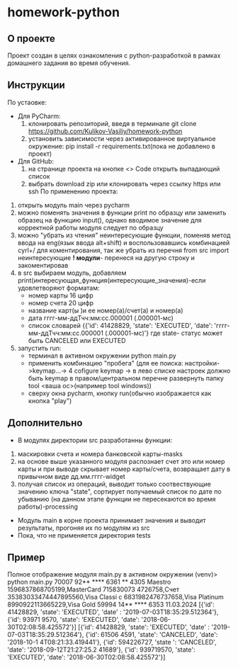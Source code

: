 # homework-python
## О проекте
Проект создан в целях ознакомления с python-разработкой в рамках домашнего задания во время обучения.
## Инструкции
По устаовке:
  * Для PyCharm:
    1. клонировать репозиторий, введя в терминале git clone https://github.com/Kulikov-Vasiliy/homework-python
    2. установить зависимости через активированное виртуальное окружение: pip install -r requirements.txt(пока не добавлено в проект)
  * Для GitHub:
    1. на странице проекта на кнопке <> Code открыть выпадающий список
    2. выбрать download zip или клонировать через ссылку https или ssh
По применению проекта:
1. открыть модуль main через pycharm
2. можно поменять значения в функции print по образцу или заменить образец на функцию input(), однако вводимое значение для корректной работы модуля следует по образцу
3. можно "убрать из чтения" неинтересующие функции, поменяв метод ввода на eng(язык ввода alt+shift) и воспользовавшись комбинацией cyrl+/ для коментирования, так же убрать из перечня from src import неинтересующие **! модули**- перенеся на другую строку и закоментировав
4. в src выбираем модуль, добавляем print(интересующая_функция(интересующие_значения)-если удовлетворяют форматам:
   * номер карты 16 цифр
   * номер счета 20 цифр
   * название карт(ы )и ее номер(а)/счет(а) и номер(а)
   * дата гггг-мм-ддТчч:мм:сс.000001 (.000001-мс)
   * список словарей {{'id': 41428829, 'state': 'EXECUTED', 'date': 'гггг-мм-ддТчч:мм:сс.000001 (.000001-мс)'} где state- статус может быть CANCELED или EXECUTED
6. запустить run:
   - терминал в активном окружении python main.py
   - применить комбинацию "пробега" (для ее поиска: настройки->keymap...-> 4 cofigure keymap -> в лево списке настроек должно быть keymap в правом/центральном перечне развернуть папку tool <ваша ос>(например tool windows))
   - сверху окна pycharm, кнопку run(обычно изображается как кнопка "play")
## Дополнительно
* В модулях директории src разработанны функции:
1. маскировки счета и номера банковской карты-masks
2. на основе выше указанного модуля распознает счет это или номер карты и при выводе скрывает номер карты/счета, возвращает дату в привычном виде дд.мм.гггг-widget
3. получая список из операций, выводит только соотвествующие значению ключа "state", сортирует получаемый список по дате по убыванию (на данном этапе функции не пересекаются во время работы)-processing
* Модуль main в корне проекта принимает значения и выводит результаты, прогоняя их по модулям из src
* Пока, что не применяется директория tests
## Пример
Полное отображение модуля main.py в активном окружении 
(venv)> python main.py 
70007 92** **** 6361 
** 4305
Maestro 1596837868705199,MasterCard 715830073
4726758,Счет 35383033474447895560,Visa Classi 
c 6831982476737658,Visa Platinum 8990922113665229,Visa Gold 59994 14** **** 6353 
11.03.2024 
[{'id': 41428829, 'state': 'EXECUTED', 'date' 
: '2019-07-03T18:35:29.512364'}, {'id': 93971 
9570, 'state': 'EXECUTED', 'date': '2018-06-30T02:08:58.425572'}] 
[{'id': 41428829, 'state': 'EXECUTED', 'date' 
: '2019-07-03T18:35:29.512364'}, {'id': 61506 
4591, 'state': 'CANCELED', 'date': '2018-10-1 
4T08:21:33.419441'}, {'id': 594226727, 'state 
': 'CANCELED', 'date': '2018-09-12T21:27:25.2 
41689'}, {'id': 939719570, 'state': 'EXECUTED', 'date': '2018-06-30T02:08:58.425572'}]  
